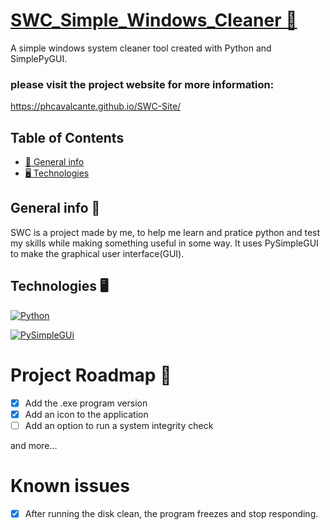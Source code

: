 # [SWC_Simple_Windows_Cleaner 🧹](https://phcavalcante.github.io/SWC-Site/)

A simple windows system cleaner tool created with Python and SimplePyGUI.

### please visit the project website for more information:
https://phcavalcante.github.io/SWC-Site/

## Table of Contents

* [🔎 General info](#general-info)
* [🖥 Technologies](#technologies)

## General info 🔎

SWC is a project made by me, to help me learn and pratice python and test my skills while making something useful in some way. It uses PySimpleGUI to make the graphical user interface(GUI).

## Technologies 🖥

[![Python](https://img.shields.io/badge/python-3670A0?style=for-the-badge&logo=python&logoColor=ffdd54)](https://www.python.org/downloads/release/python-3114/)

[![PySimpleGUi](https://img.shields.io/badge/PySimpleGUI-3670A0?style=for-the-badge&logo=python&logoColor=ffdd54)](https://www.pysimplegui.org/en/latest/#pypi-statistics-versions)

# Project Roadmap 🚀

- [x]  Add the .exe program version
- [x]  Add an icon to the application 
- [ ]  Add an option to run a system integrity check

and more...

# Known issues

- [x]  After running the disk clean, the program freezes and stop responding.





